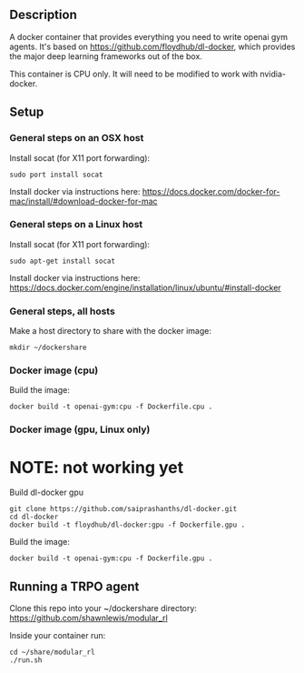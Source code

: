 Description
-----------
A docker container that provides everything you need to write openai gym agents. It's based on https://github.com/floydhub/dl-docker, which provides the major deep learning frameworks out of the box.

This container is CPU only. It will need to be modified to work with nvidia-docker.

Setup
-----

### General steps on an OSX host

Install socat (for X11 port forwarding):

    sudo port install socat

Install docker via instructions here: https://docs.docker.com/docker-for-mac/install/#download-docker-for-mac

### General steps on a Linux host

Install socat (for X11 port forwarding):

    sudo apt-get install socat

Install docker via instructions here: https://docs.docker.com/engine/installation/linux/ubuntu/#install-docker

### General steps, all hosts

Make a host directory to share with the docker image:

    mkdir ~/dockershare

### Docker image (cpu)

Build the image:

    docker build -t openai-gym:cpu -f Dockerfile.cpu .

### Docker image (gpu, Linux only)

# NOTE: not working yet

Build dl-docker gpu

    git clone https://github.com/saiprashanths/dl-docker.git
    cd dl-docker
    docker build -t floydhub/dl-docker:gpu -f Dockerfile.gpu .

Build the image:

    docker build -t openai-gym:cpu -f Dockerfile.gpu .

Running a TRPO agent
--------------------

Clone this repo into your ~/dockershare directory: https://github.com/shawnlewis/modular_rl

Inside your container run:

    cd ~/share/modular_rl
    ./run.sh
